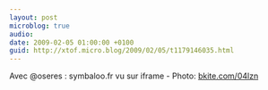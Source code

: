 ```yaml
---
layout: post
microblog: true
audio: 
date: 2009-02-05 01:00:00 +0100
guid: http://xtof.micro.blog/2009/02/05/t1179146035.html
---
```

Avec @oseres : symbaloo.fr vu sur iframe  - Photo: [bkite.com/04lzn](http://bkite.com/04lzn)

